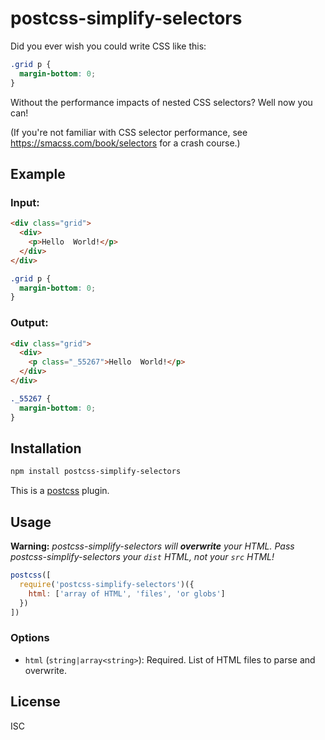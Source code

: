 # postcss-simplify-selectors

Did you ever wish you could write CSS like this:

```css
.grid p {
  margin-bottom: 0;
}
```

Without the performance impacts of nested CSS selectors? Well now you can!

(If you're not familiar with CSS selector performance, see https://smacss.com/book/selectors for a crash course.)

## Example

### Input:

```html
<div class="grid">
  <div>
    <p>Hello  World!</p>
  </div>
</div>
```

```css
.grid p {
  margin-bottom: 0;
}
```

### Output:

```html
<div class="grid">
  <div>
    <p class="_55267">Hello  World!</p>
  </div>
</div>
```

```css
._55267 {
  margin-bottom: 0;
}
```

## Installation

```bash
npm install postcss-simplify-selectors
```

This is a [postcss](https://github.com/postcss/postcss) plugin.

## Usage

**Warning:** _postcss-simplify-selectors will **overwrite** your HTML. Pass postcss-simplify-selectors your `dist` HTML, not your `src` HTML!_

```js
postcss([
  require('postcss-simplify-selectors')({
    html: ['array of HTML', 'files', 'or globs']
  })
])
```

### Options

- `html` (`string|array<string>`): Required. List of HTML files to parse and overwrite.

## License

ISC
